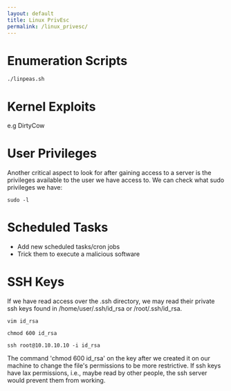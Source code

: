 ```yaml
---
layout: default
title: Linux PrivEsc
permalink: /linux_privesc/
---
```


# Enumeration Scripts

```
./linpeas.sh
```

# Kernel Exploits

e.g DirtyCow

# User Privileges

Another critical aspect to look for after gaining access to a server is the privileges available to the user we have access to. We can check what sudo privileges we have:
```
sudo -l
```

# Scheduled Tasks

- Add new scheduled tasks/cron jobs
- Trick them to execute a malicious software

# SSH Keys

If we have read access over the .ssh directory, we may read their private ssh keys found in /home/user/.ssh/id_rsa or /root/.ssh/id_rsa.
```
vim id_rsa
```
```
chmod 600 id_rsa
```
```
ssh root@10.10.10.10 -i id_rsa
```
The command 'chmod 600 id_rsa' on the key after we created it on our machine to change the file's permissions to be more restrictive. If ssh keys have lax permissions, i.e., maybe read by other people, the ssh server would prevent them from working.
